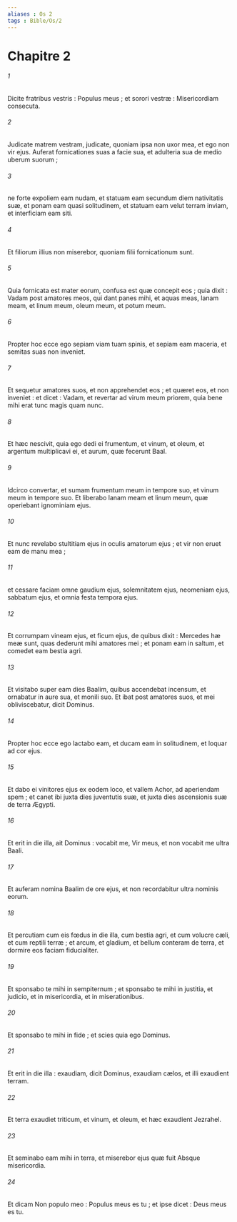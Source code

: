 ```yaml
---
aliases : Os 2
tags : Bible/Os/2
---
```


# Chapitre 2

###### 1
Dicite fratribus vestris : Populus meus ; et sorori vestræ : Misericordiam consecuta.
###### 2
Judicate matrem vestram, judicate, quoniam ipsa non uxor mea, et ego non vir ejus. Auferat fornicationes suas a facie sua, et adulteria sua de medio uberum suorum ;
###### 3
ne forte expoliem eam nudam, et statuam eam secundum diem nativitatis suæ, et ponam eam quasi solitudinem, et statuam eam velut terram inviam, et interficiam eam siti.
###### 4
Et filiorum illius non miserebor, quoniam filii fornicationum sunt.
###### 5
Quia fornicata est mater eorum, confusa est quæ concepit eos ; quia dixit : Vadam post amatores meos, qui dant panes mihi, et aquas meas, lanam meam, et linum meum, oleum meum, et potum meum.
###### 6
Propter hoc ecce ego sepiam viam tuam spinis, et sepiam eam maceria, et semitas suas non inveniet.
###### 7
Et sequetur amatores suos, et non apprehendet eos ; et quæret eos, et non inveniet : et dicet : Vadam, et revertar ad virum meum priorem, quia bene mihi erat tunc magis quam nunc.
###### 8
Et hæc nescivit, quia ego dedi ei frumentum, et vinum, et oleum, et argentum multiplicavi ei, et aurum, quæ fecerunt Baal.
###### 9
Idcirco convertar, et sumam frumentum meum in tempore suo, et vinum meum in tempore suo. Et liberabo lanam meam et linum meum, quæ operiebant ignominiam ejus.
###### 10
Et nunc revelabo stultitiam ejus in oculis amatorum ejus ; et vir non eruet eam de manu mea ;
###### 11
et cessare faciam omne gaudium ejus, solemnitatem ejus, neomeniam ejus, sabbatum ejus, et omnia festa tempora ejus.
###### 12
Et corrumpam vineam ejus, et ficum ejus, de quibus dixit : Mercedes hæ meæ sunt, quas dederunt mihi amatores mei ; et ponam eam in saltum, et comedet eam bestia agri.
###### 13
Et visitabo super eam dies Baalim, quibus accendebat incensum, et ornabatur in aure sua, et monili suo. Et ibat post amatores suos, et mei obliviscebatur, dicit Dominus.
###### 14
Propter hoc ecce ego lactabo eam, et ducam eam in solitudinem, et loquar ad cor ejus.
###### 15
Et dabo ei vinitores ejus ex eodem loco, et vallem Achor, ad aperiendam spem ; et canet ibi juxta dies juventutis suæ, et juxta dies ascensionis suæ de terra Ægypti.
###### 16
Et erit in die illa, ait Dominus : vocabit me, Vir meus, et non vocabit me ultra Baali.
###### 17
Et auferam nomina Baalim de ore ejus, et non recordabitur ultra nominis eorum.
###### 18
Et percutiam cum eis fœdus in die illa, cum bestia agri, et cum volucre cæli, et cum reptili terræ ; et arcum, et gladium, et bellum conteram de terra, et dormire eos faciam fiducialiter.
###### 19
Et sponsabo te mihi in sempiternum ; et sponsabo te mihi in justitia, et judicio, et in misericordia, et in miserationibus.
###### 20
Et sponsabo te mihi in fide ; et scies quia ego Dominus.
###### 21
Et erit in die illa : exaudiam, dicit Dominus, exaudiam cælos, et illi exaudient terram.
###### 22
Et terra exaudiet triticum, et vinum, et oleum, et hæc exaudient Jezrahel.
###### 23
Et seminabo eam mihi in terra, et miserebor ejus quæ fuit Absque misericordia.
###### 24
Et dicam Non populo meo : Populus meus es tu ; et ipse dicet : Deus meus es tu.

